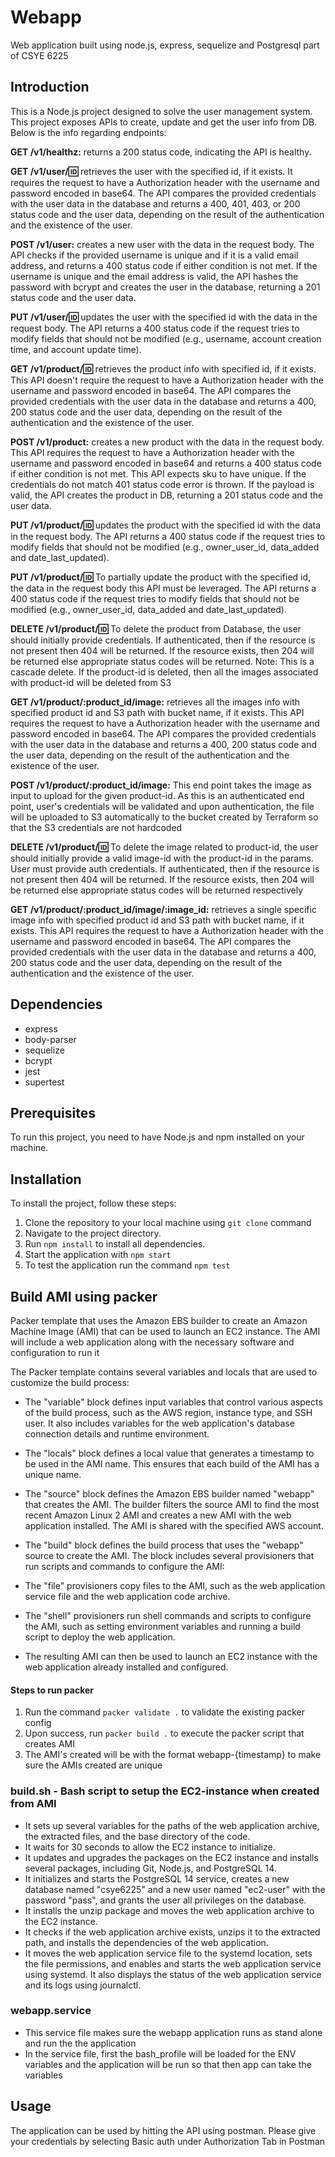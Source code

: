 # Webapp
Web application built using node.js, express, sequelize and Postgresql part of CSYE 6225  

## Introduction
This is a Node.js project designed to solve the user management system. This project exposes APIs to create, update and get the user info from DB. Below is the info regarding endpoints:

**GET /v1/healthz:** returns a 200 status code, indicating the API is healthy.

**GET /v1/user/:id:** retrieves the user with the specified id, if it exists. It requires the request to have a Authorization header with the username and password encoded in base64. The API compares the provided credentials with the user data in the database and returns a 400, 401, 403, or 200 status code and the user data, depending on the result of the authentication and the existence of the user.

**POST /v1/user:** creates a new user with the data in the request body. The API checks if the provided username is unique and if it is a valid email address, and returns a 400 status code if either condition is not met. If the username is unique and the email address is valid, the API hashes the password with bcrypt and creates the user in the database, returning a 201 status code and the user data.

**PUT /v1/user/:id:** updates the user with the specified id with the data in the request body. The API returns a 400 status code if the request tries to modify fields that should not be modified (e.g., username, account creation time, and account update time).


**GET /v1/product/:id:** retrieves the product info with specified id, if it exists. This API doesn't require the request to have a Authorization header with the username and password encoded in base64. The API compares the provided credentials with the user data in the database and returns a 400, 200 status code and the user data, depending on the result of the authentication and the existence of the user.

**POST /v1/product:** creates a new product with the data in the request body. This API requires the request to have a Authorization header with the username and password encoded in base64 and returns a 400 status code if either condition is not met. This API expects sku to have unique. If the credentials do not match 401 status code error is thrown. If the payload is valid, the API creates the product in DB, returning a 201 status code and the user data.

**PUT /v1/product/:id:** updates the product with the specified id with the data in the request body. The API returns a 400 status code if the request tries to modify fields that should not be modified (e.g., owner_user_id, data_added and date_last_updated).

**PUT /v1/product/:id:** To partially update the product with the specified id, the data in the request body this API must be leveraged. The API returns a 400 status code if the request tries to modify fields that should not be modified (e.g., owner_user_id, data_added and date_last_updated).

**DELETE /v1/product/:id:** To delete the product from Database, the user should initially provide credentials. If authenticated, then if the resource is not present then 404 will be returned. If the resource exists, then 204 will be returned else appropriate status codes will be returned. Note: This is a cascade delete. If the product-id is deleted, then all the images associated with product-id will be deleted from S3

**GET /v1/product/:product_id/image:** retrieves all the images info with specified product id and S3 path with bucket name, if it exists. This API requires the request to have a Authorization header with the username and password encoded in base64. The API compares the provided credentials with the user data in the database and returns a 400, 200 status code and the user data, depending on the result of the authentication and the existence of the user.

**POST /v1/product/:product_id/image:** This end point takes the image as input to upload for the given product-id. As this is an authenticated end point, user's credentials will be validated and upon authentication, the file will be uploaded to S3 automatically to the bucket created by Terraform so that the S3 credentials are not  hardcoded

**DELETE /v1/product/:id:** To delete the image related to product-id, the user should initially provide a valid image-id with the product-id in the params. User must provide auth credentials. If authenticated, then if the resource is not present then 404 will be returned. If the resource exists, then 204 will be returned else appropriate status codes will be returned respectively

**GET /v1/product/:product_id/image/:image_id:** retrieves a single specific image info with specified product id and S3 path with bucket name, if it exists. This API requires the request to have a Authorization header with the username and password encoded in base64. The API compares the provided credentials with the user data in the database and returns a 400, 200 status code and the user data, depending on the result of the authentication and the existence of the user.

## Dependencies

- express
- body-parser
- sequelize
- bcrypt
- jest
- supertest

## Prerequisites
To run this project, you need to have Node.js and npm installed on your machine.

## Installation
To install the project, follow these steps:

1. Clone the repository to your local machine using ```git clone``` command
2. Navigate to the project directory.
3. Run ```npm install``` to install all dependencies.
4. Start the application with ```npm start```
5. To test the application run the command ```npm test``` 

## Build AMI using packer
Packer template that uses the Amazon EBS builder to create an Amazon Machine Image (AMI) that can be used to launch an EC2 instance. The AMI will include a web application along with the necessary software and configuration to run it 

The Packer template contains several variables and locals that are used to customize the build process:

- The "variable" block defines input variables that control various aspects of the build process, such as the AWS region, instance type, and SSH user. It also includes variables for the web application's database connection details and runtime environment.

- The "locals" block defines a local value that generates a timestamp to be used in the AMI name. This ensures that each build of the AMI has a unique name.

- The "source" block defines the Amazon EBS builder named "webapp" that creates the AMI. The builder filters the source AMI to find the most recent Amazon Linux 2 AMI and creates a new AMI with the web application installed. The AMI is shared with the specified AWS account.

- The "build" block defines the build process that uses the "webapp" source to create the AMI. The block includes several provisioners that run scripts and commands to configure the AMI:

- The "file" provisioners copy files to the AMI, such as the web application service file and the web application code archive.

- The "shell" provisioners run shell commands and scripts to configure the AMI, such as setting environment variables and running a build script to deploy the web application.

- The resulting AMI can then be used to launch an EC2 instance with the web application already installed and configured.

#### Steps to run packer
1. Run the command ```packer validate .``` to validate the existing packer config
2. Upon success, run ```packer build .``` to execute the packer script that creates AMI
3. The AMI's created will be with the format webapp-{timestamp} to make sure the AMIs created are unique

### build.sh - Bash script to setup the EC2-instance when created from AMI
- It sets up several variables for the paths of the web application archive, the extracted files, and the base directory of the code.
- It waits for 30 seconds to allow the EC2 instance to initialize.
- It updates and upgrades the packages on the EC2 instance and installs several packages, including Git, Node.js, and PostgreSQL 14.
- It initializes and starts the PostgreSQL 14 service, creates a new database named "csye6225" and a new user named "ec2-user" with the password "pass", and grants the user all privileges on the database.
- It installs the unzip package and moves the web application archive to the EC2 instance.
- It checks if the web application archive exists, unzips it to the extracted path, and installs the dependencies of the web application.
- It moves the web application service file to the systemd location, sets the file permissions, and enables and starts the web application service using systemd. It also displays the status of the web application service and its logs using journalctl.
### webapp.service 
- This service file makes sure the webapp application runs as stand alone and run the the application 
- In the service file, first the bash_profile will be loaded for the ENV variables and the application will be run so that then app can take the variables
  
## Usage
The application can be used by hitting the API using postman. Please give your credentials by selecting Basic auth under Authorization Tab in Postman







